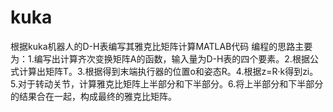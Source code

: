 # kuka
根据kuka机器人的D-H表编写其雅克比矩阵计算MATLAB代码
编程的思路主要为：1.编写出计算齐次变换矩阵A的函数，输入量为D-H表的四个要素。2.根据公式计算出矩阵T。3.根据得到末端执行器的位置o和姿态R。4.根据z=R·k得到zi。5.对于转动关节，计算雅克比矩阵上半部分和下半部分。6.将上半部分和下半部分的结果合在一起，构成最终的雅克比矩阵。
